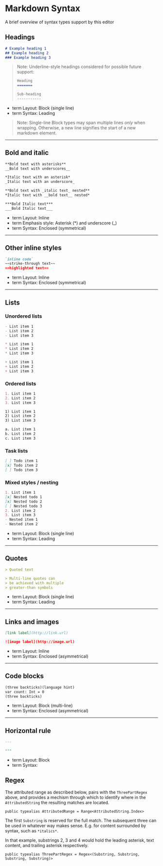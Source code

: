 
# Markdown Syntax
A brief overview of syntax types support by this editor

## Headings


```md
# Example heading 1
## Example heading 2
### Example heading 3
```
> Note: Underline-style headings considered for possible future support:
>
>```md
> Heading
>=======
>
>Sub-heading
>-----------
>```

- term Layout: Block (single line)
- term Syntax: Leading

> Note: Single-line Block types may span multiple lines *only* when wrapping. Otherwise, a new line signifies the start of a new markdown element.

---

## Bold and italic

```md
**Bold text with asterisks**
__Bold text with underscores__

*Italic text with an asterisk*
_Italic text with an underscore_

**Bold text with _italic text_ nested**
*Italic text with __bold text__ nested*

***Bold Italic text***
___Bold Italic text___
```

- term Layout: Inline
- term Emphasis style: Asterisk (\*) and underscore (\_)
- term Syntax: Enclosed (symmetrical)

---

## Other inline styles


```md
`inline code`
~~strike-through text~~
==highlighted text==
```

- term Layout: Inline
- term Syntax: Enclosed (symmetrical)

---

## Lists

### Unordered lists


```md
- List item 1
- List item 2
- List item 3

* List item 1
* List item 2
* List item 3

+ List item 1
+ List item 2
+ List item 3
```


### Ordered lists

```md
1. List item 1
2. List item 2
3. List item 3

1) List item 1
2) List item 2
3) List item 3

a. List item 1
b. List item 2
c. List item 3
```


### Task lists

```md
[ ] Todo item 1
[x] Todo item 2
[ ] Todo item 3
```


### Mixed styles / nesting

```md
1. List item 1
[x] Nested todo 1
[x] Nested todo 2
[ ] Nested todo 3
2. List item 2
3. List item 3
- Nested item 1
- Nested item 2
```

- term Layout: Block (single line)
- term Syntax: Leading


---


## Quotes

```md
> Quoted text

> Multi-line quotes can
> be achieved with multiple
> greater-than symbols
```

- term Layout: Block (single line)
- term Syntax: Leading


---

## Links and images

```md
[link label](http://link.url)

![image label](http://image.url)
```

- term Layout: Inline
- term Syntax: Enclosed (asymmetrical)


---

## Code blocks


```md
(three backticks)(language hint)
var count: Int = 0
(three backticks)
```
- term Layout: Block (multi-line)
- term Syntax: Enclosed (asymmetrical)


---


## Horizontal rule

```md
---

***
```

- term Layout: Block
- term Syntax: 


## Regex


The attributed range as described below, pairs with the `ThreePartRegex` above,
and provides a mechism through which to identify where in the
`AttributedString` the resulting matches are located.

```
public typealias AttributedRange = Range<AttributedString.Index>
```

The first `Substring` is reserved for the full match. The subsequent three can be used
in whatever way makes sense. E.g. for content surrounded by syntax, such as `*italics*`.

In that example, substrings 2, 3 and 4 would hold the leading asterisk, text content,
and trailing asterisk respectively.

`public typealias ThreePartRegex = Regex<(Substring, Substring, Substring, Substring)>`


